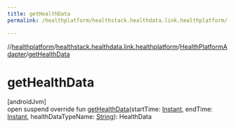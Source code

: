 ```yaml
---
title: getHealthData
permalink: /healthplatform/healthstack.healthdata.link.healthplatform/-health-platform-adapter/get-health-data.html

---
```

//[healthplatform](../../../index.html)/[healthstack.healthdata.link.healthplatform](../index.html)/[HealthPlatformAdapter](index.html)/[getHealthData](get-health-data.html)



# getHealthData



[androidJvm]\
open suspend override fun [getHealthData](get-health-data.html)(startTime: [Instant](https://developer.android.com/reference/kotlin/java/time/Instant.html), endTime: [Instant](https://developer.android.com/reference/kotlin/java/time/Instant.html), healthDataTypeName: [String](https://kotlinlang.org/api/latest/jvm/stdlib/kotlin/-string/index.html)): HealthData




